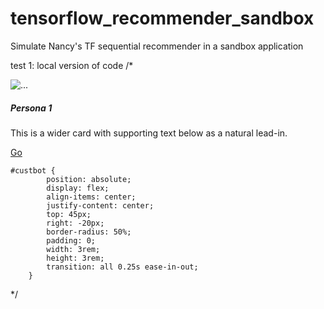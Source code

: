 # tensorflow_recommender_sandbox
Simulate Nancy's TF sequential recommender in a sandbox application

test 1: local version of code
/*
<div class="card" style="max-width: 500px;">
      <div class="row">
        <div class="col-md-4">
          <img src="https://randomuser.me/api/portraits/women/10.jpg" class="img-fluid rounded-start" alt="...">
        </div>
        <div class="col-md-8">
          <div class="card-body">
            <h5 class="card-title">Persona 1</h5>
            <p class="card-text">This is a wider card with supporting text below as a natural lead-in.</p>
            <a href="#" class="btn btn-primary" id='custbot'>Go</a>                 
          </div>
        </div>
      </div>
    </div>
    
    #custbot {
            position: absolute;
            display: flex;
            align-items: center;
            justify-content: center;
            top: 45px;
            right: -20px;
            border-radius: 50%;
            padding: 0;
            width: 3rem;
            height: 3rem;
            transition: all 0.25s ease-in-out;
        }
      
     
*/
